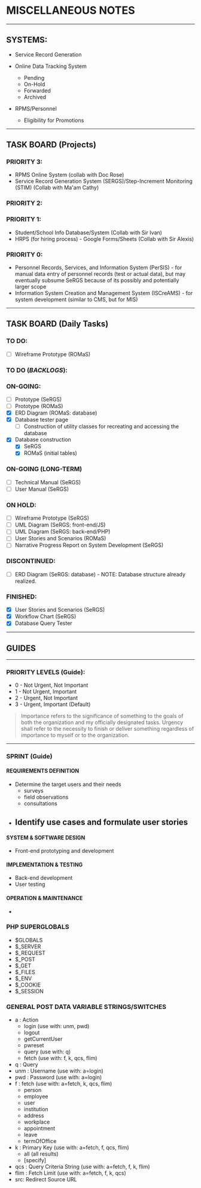 # MISCELLANEOUS NOTES
___

## SYSTEMS:

* Service Record Generation

* Online Data Tracking System
  - Pending
  - On-Hold
  - Forwarded
  - Archived

* RPMS/Personnel
  - Eligibility for Promotions

___

## TASK BOARD (Projects)

### PRIORITY 3:
* RPMS Online System (collab with Doc Rose)
* Service Record Generation System (SERGS)/Step-Increment Monitoring (STIM) (Collab with Ma'am Cathy)

### PRIORITY 2:


### PRIORITY 1:
* Student/School Info Database/System (Collab with Sir Ivan)
* HRPS (for hiring process) - Google Forms/Sheets (Collab with Sir Alexis)

### PRIORITY 0:
* Personnel Records, Services, and Information System (PerSIS) - for manual data entry of personnel records (test or actual data), but may eventually subsume SeRGS because of its possibly and potentially larger scope
* Information System Creation and Management System (ISCreAMS) - for system development (similar to CMS, but for MIS)
___

## TASK BOARD (Daily Tasks)

### TO DO:
* [ ] Wireframe Prototype (ROMaS)

### TO DO (*BACKLOGS*):

### ON-GOING:
* [ ] Prototype (SeRGS)
* [ ] Prototype (ROMaS)
* [x] ERD Diagram (ROMaS: database)
* [x] Database tester page
  * [ ] Construction of utility classes for recreating and accessing the database
* [x] Database construction
  * [x] SeRGS
  * [x] ROMaS (initial tables)

### ON-GOING (LONG-TERM)
* [ ] Technical Manual (SeRGS)
* [ ] User Manual (SeRGS)

### ON HOLD:
* [ ] Wireframe Prototype (SeRGS)
* [ ] UML Diagram (SeRGS: front-end/JS)
* [ ] UML Diagram (SeRGS: back-end/PHP)
* [ ] User Stories and Scenarios (ROMaS)
* [ ] Narrative Progress Report on System Development (SeRGS)

### DISCONTINUED:
* [ ] ERD Diagram (SeRGS: database) - NOTE: Database structure already realized.

### FINISHED:
* [x] User Stories and Scenarios (SeRGS)
* [x] Workflow Chart (SeRGS)
* [x] Database Query Tester
___

## GUIDES
___

### PRIORITY LEVELS (Guide):

* 0 - Not Urgent, Not Important
* 1 - Not Urgent, Important
* 2 - Urgent, Not Important
* 3 - Urgent, Important (Default)

> Importance refers to the significance of something to the goals of both the organization and my officially designated tasks. Urgency shall refer to the necessity to finish or deliver something regardless of importance to myself or to the organization.
___

### SPRINT (Guide)

#### REQUIREMENTS DEFINITION
- Determine the target users and their needs
  - surveys
  - field observations
  - consultations
- Identify use cases and formulate user stories
  - 

#### SYSTEM & SOFTWARE DESIGN
- Front-end prototyping and development

#### IMPLEMENTATION & TESTING
- Back-end development
- User testing

#### OPERATION & MAINTENANCE
-

### PHP SUPERGLOBALS
- $GLOBALS
- $_SERVER
- $_REQUEST
- $_POST
- $_GET
- $_FILES
- $_ENV
- $_COOKIE
- $_SESSION

### GENERAL POST DATA VARIABLE STRINGS/SWITCHES
- a : Action
  - login (use with: unm, pwd)
  - logout
  - getCurrentUser
  - pwreset
  - query (use with: q)
  - fetch (use with: f, k, qcs, flim)
- q : Query
- unm : Username (use with: a=login)
- pwd : Password (use with: a=login)
- f : fetch (use with: a=fetch, k, qcs, flim)
  - person
  - employee
  - user
  - institution
  - address
  - workplace
  - appointment
  - leave
  - termOfOffice
- k : Primary Key (use with: a=fetch, f, qcs, flim)
  - all (all results)
  - [specify]
- qcs : Query Criteria String (use with: a=fetch, f, k, flim)
- flim : Fetch Limit (use with: a=fetch, f, k, qcs)
- src: Redirect Source URL

